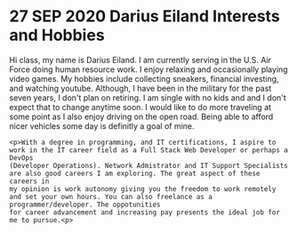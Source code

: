 
<html>
<head>
 <meta charset="utf-8">
 <title>Darius Eiland's Personal Story</title>
 </head>

<body>
	<h1>27 SEP 2020 Darius Eiland Interests and Hobbies</h1>
	<p>Hi class, my name is Darius Eiland. I am currently serving in the U.S. Air Force doing human resource work. I enjoy relaxing and
	occasionally playing video games. My hobbies include collecting sneakers, financial investing, and watching youtube. Although, I 
	have been in the military for the past seven years, I don't plan on retiring. I am single with no kids and and I don't expect that
	to change anytime soon. I would like to do more traveling at some point as I also enjoy  driving on the open road. Being able to
	afford nicer vehicles some day is definitly a goal of mine.<p>

	<p>With a degree in programming, and IT certifications, I aspire to work in the IT career field as a Full Stack Web Developer or perhaps a DevOps 
	(Developer Operations). Network Admistrator and IT Support Specialists are also good careers I am exploring. The great aspect of these careers in 
	my opinion is work autonomy giving you the freedom to work remotely and set your own hours. You can also freelance as a programmer/developer. The oppotunities 
	for career advancement and increasing pay presents the ideal job for me to pursue.<p>
	
	


